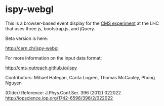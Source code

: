 ispy-webgl
==========

This is a browser-based event display for the <a href="http://cern.ch/cms" target="_blank">CMS experiment</a> at the LHC that uses
three.js, bootstrap.js, and jQuery.

Beta version is here:

<a target="_blank" href="http://cern.ch/ispy-webgl">http://cern.ch/ispy-webgl</a>

For more information on the input data format:

http://cms-outreach.github.io/ispy

Contributors: Mihael Hategan, Carita Logren, Thomas McCauley, Phong Nguyen

(Older) Reference: J.Phys.Conf.Ser. 396 (2012) 022022 http://iopscience.iop.org/1742-6596/396/2/022022
